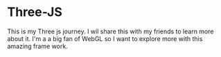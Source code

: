 # Three-JS
This is my Three js journey. I wil share this with my friends to learn more about it. I'm a a big fan of WebGL so I want to explore more with this amazing frame work.

